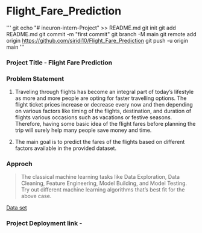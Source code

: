 # Flight_Fare_Prediction
''' git
echo "# ineuron-intern-Project" >> README.md
git init
git add README.md
git commit -m "first commit"
git branch -M main
git remote add origin https://github.com/siridi10/Flight_Fare_Prediction
git push -u origin main
'''

### Project Title - Flight Fare Prediction

### Problem Statement
1. Traveling through flights has become an integral part of today’s lifestyle as more and more people are opting for faster travelling options. The flight ticket prices increase or decrease every now and then depending on various factors like timing of the flights, destination, and duration of flights various occasions such as vacations or festive seasons. Therefore, having some basic idea of the flight fares before planning the trip will surely help many people save money and time.

2. The main goal is to predict the fares of the flights based on different factors available in the provided dataset.

### Approch
> The classical machine learning tasks like Data Exploration, Data Cleaning, Feature Engineering, Model Building, and Model Testing. Try out different machine learning algorithms that’s best fit for the above case.

[Data set](https://www.kaggle.com/nikhilmittal/flight-fare-prediction-mh)

### Project Deployment link - 

